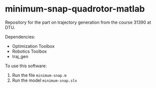 # minimum-snap-quadrotor-matlab

Repository for the part on trajectory generation from the course 31390 at DTU.

Dependencies:
* Optimization Toolbox
* Robotics Toolbox
* traj\_gen

To use this software:
1. Run the file `minimum-snap.m`
2. Run the model `minimum-snap.slx`

